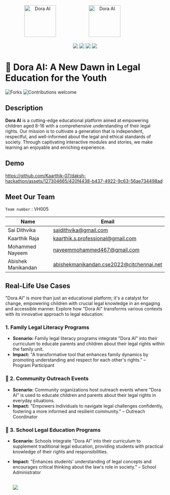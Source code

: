 <div align="center">
  <img src="https://github.com/images/modules/site/copilot/productivity-bg-head.png" width="100" alt="Dora AI" style="margin-right: 80px;" /> 
  <img src="https://github.com/Sai-Dithvika/Vashisht-Hackathon/assets/118179484/6c37f2f1-efcd-473c-ab39-2d656899eaaf" width="100" alt="Dora AI" style="margin-left: 20px; margin-right: 80px;" />
  <br />
  <br />
<img src="https://img.shields.io/badge/IIITDM-%23121011?style=for-the-badge&logoColor=%23ffffff&color=%23000000">
<img src="https://img.shields.io/badge/Vashisht-%23121011?style=for-the-badge&color=blue">
<img src="https://img.shields.io/badge/Google-%23121011?style=for-the-badge&logoColor=%23ffffff&color=%23000000">
<img src="https://img.shields.io/badge/github-%23121011.svg?style=for-the-badge&logo=github&color=black">  
</div>

# 🌈 Dora AI: A New Dawn in Legal Education for the Youth
![Forks](https://img.shields.io/badge/License-MIT-red.svg) ![Contributions welcome](https://img.shields.io/badge/contributions-welcome-brightgreen.svg)

## Description

**Dora AI** is a cutting-edge educational platform aimed at empowering children aged 8-16 with a comprehensive understanding of their legal rights. Our mission is to cultivate a generation that is independent, respectful, and well-informed about the legal and ethical standards of society. Through captivating interactive modules and stories, we make learning an enjoyable and enriching experience.
## Demo
https://github.com/Kaarthik-07/daksh-hackathon/assets/127304665/420f4438-b437-4922-9c63-56ae734498ad


## Meet Our Team

`Team number` : VH005

| Name    | Email           |
|---------|-----------------|
| Sai Dithvika | saidithvika@gmail.com |
| Kaarthik Raja | kaarthik.s.professional@gmail.com |
| Mohammed Nayeem | nayeemmohammed467@gmail.com |
| Abishek Manikandan | abishekmanikandan.cse2022@citchennai.net |
## Real-Life Use Cases

"Dora AI" is more than just an educational platform; it's a catalyst for change, empowering children with crucial legal knowledge in an engaging and accessible manner. Explore how "Dora AI" transforms various contexts with its innovative approach to legal education:

### 1. Family Legal Literacy Programs
- **Scenario:** Family legal literacy programs integrate "Dora AI" into their curriculum to educate parents and children about their legal rights within the family unit.
- **Impact:**  "A transformative tool that enhances family dynamics by promoting understanding and respect for each other's rights." – Program Participant

### 👫 2. Community Outreach Events
- **Scenario:** Community organizations host outreach events where "Dora AI" is used to educate children and parents about their legal rights in everyday situations.
- **Impact:**  "Empowers individuals to navigate legal challenges confidently, fostering a more informed and resilient community." – Outreach Coordinator

### 🏫 3. School Legal Education Programs
- **Scenario:** Schools integrate "Dora AI" into their curriculum to supplement traditional legal education, providing students with practical knowledge of their rights and responsibilities.
- **Impact:**  "Enhances students' understanding of legal concepts and encourages critical thinking about the law's role in society." – School Administrator
  <br />
  <br />

  <a href="https://github.com/Sai-Dithvika/Vashisht-Hackathon/blob/main/notebook/FlowChart.md"><img src="https://github.com/t-aswath/mdeditor/assets/119417646/d9574fc2-aa05-4492-b23b-aa9f3e31c60d"></a>
